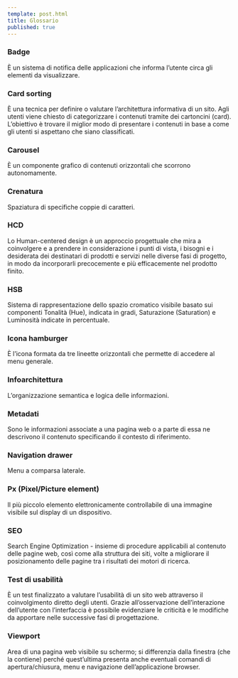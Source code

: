 ```yaml
---
template: post.html
title: Glossario
published: true
---
```


### Badge
È un sistema di notifica delle applicazioni che informa l’utente circa gli elementi da visualizzare.

### Card sorting
È una tecnica per definire o valutare l’architettura informativa di un sito. Agli utenti viene chiesto di categorizzare i contenuti tramite  dei cartoncini (card). L’obiettivo è trovare il miglior modo di presentare i contenuti in base a come gli utenti si aspettano che siano classificati.

### Carousel
È un componente grafico di contenuti orizzontali che scorrono autonomamente.

### Crenatura
Spaziatura di specifiche coppie di caratteri.

### HCD
Lo Human-centered design è un approccio progettuale che mira a coinvolgere e a prendere in considerazione i punti di vista, i bisogni e i desiderata dei destinatari di prodotti e servizi nelle diverse fasi di progetto, in modo da incorporarli precocemente e più efficacemente nel prodotto finito.

### HSB
Sistema di rappresentazione dello spazio cromatico visibile basato sui componenti Tonalità (Hue), indicata in gradi, Saturazione (Saturation) e Luminosità indicate in percentuale.

### Icona hamburger
È l’icona formata da tre lineette orizzontali che permette di accedere al menu generale.

### Infoarchitettura
L’organizzazione semantica e logica delle informazioni.

### Metadati
Sono le informazioni associate a una pagina web o a parte di essa ne descrivono il contenuto specificando il contesto di riferimento.

### Navigation drawer
Menu a comparsa laterale.

### Px (Pixel/Picture element)
Il più piccolo elemento elettronicamente controllabile di una immagine visibile sul display di un dispositivo.

### SEO
Search Engine Optimization - insieme di procedure applicabili al contenuto delle pagine web, così come alla struttura dei siti,
volte a migliorare il posizionamento delle pagine tra i risultati dei motori di ricerca.

### Test di usabilità
È un test finalizzato a valutare l’usabilità di un sito web attraverso il coinvolgimento diretto degli utenti. Grazie all’osservazione dell’interazione dell’utente con l’interfaccia è possibile evidenziare le criticità e le modifiche da apportare nelle successive fasi di progettazione.

### Viewport
Area di una pagina web visibile su schermo; si differenzia dalla finestra (che la contiene) perché quest’ultima presenta anche eventuali comandi di apertura/chiusura, menu e navigazione dell’applicazione browser.
